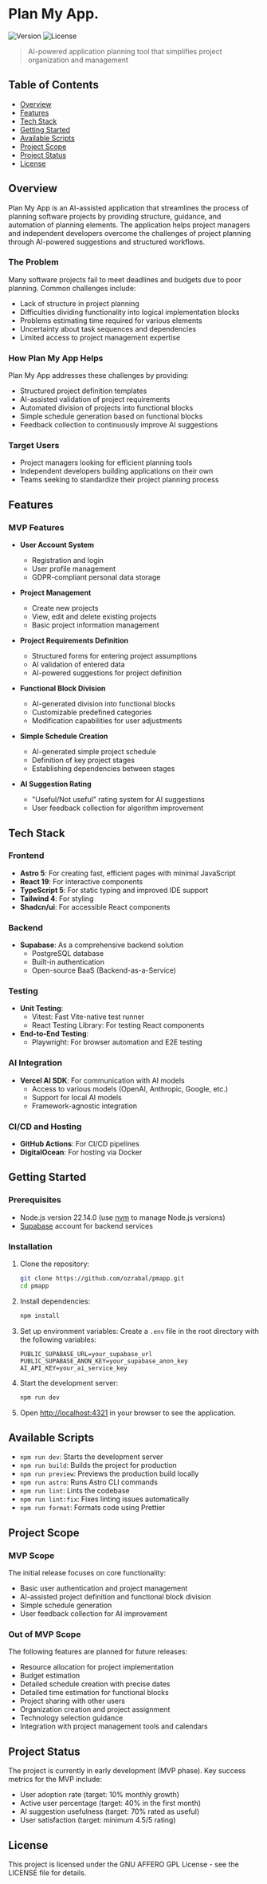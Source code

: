 # Plan My App.

![Version](https://img.shields.io/badge/version-0.0.1-blue.svg)
![License](https://img.shields.io/badge/license-GNU_AFFERO_GPL-green.svg)

> AI-powered application planning tool that simplifies project organization and management

## Table of Contents

- [Overview](#overview)
- [Features](#features)
- [Tech Stack](#tech-stack)
- [Getting Started](#getting-started)
- [Available Scripts](#available-scripts)
- [Project Scope](#project-scope)
- [Project Status](#project-status)
- [License](#license)

## Overview

Plan My App is an AI-assisted application that streamlines the process of planning software projects by providing structure, guidance, and automation of planning elements. The application helps project managers and independent developers overcome the challenges of project planning through AI-powered suggestions and structured workflows.

### The Problem

Many software projects fail to meet deadlines and budgets due to poor planning. Common challenges include:

- Lack of structure in project planning
- Difficulties dividing functionality into logical implementation blocks
- Problems estimating time required for various elements
- Uncertainty about task sequences and dependencies
- Limited access to project management expertise

### How Plan My App Helps

Plan My App addresses these challenges by providing:

- Structured project definition templates
- AI-assisted validation of project requirements
- Automated division of projects into functional blocks
- Simple schedule generation based on functional blocks
- Feedback collection to continuously improve AI suggestions

### Target Users

- Project managers looking for efficient planning tools
- Independent developers building applications on their own
- Teams seeking to standardize their project planning process

## Features

### MVP Features

- **User Account System**
  - Registration and login
  - User profile management
  - GDPR-compliant personal data storage

- **Project Management**
  - Create new projects
  - View, edit and delete existing projects
  - Basic project information management

- **Project Requirements Definition**
  - Structured forms for entering project assumptions
  - AI validation of entered data
  - AI-powered suggestions for project definition

- **Functional Block Division**
  - AI-generated division into functional blocks
  - Customizable predefined categories
  - Modification capabilities for user adjustments

- **Simple Schedule Creation**
  - AI-generated simple project schedule
  - Definition of key project stages
  - Establishing dependencies between stages

- **AI Suggestion Rating**
  - "Useful/Not useful" rating system for AI suggestions
  - User feedback collection for algorithm improvement

## Tech Stack

### Frontend
- **Astro 5**: For creating fast, efficient pages with minimal JavaScript
- **React 19**: For interactive components
- **TypeScript 5**: For static typing and improved IDE support
- **Tailwind 4**: For styling
- **Shadcn/ui**: For accessible React components

### Backend
- **Supabase**: As a comprehensive backend solution
  - PostgreSQL database
  - Built-in authentication
  - Open-source BaaS (Backend-as-a-Service)

### Testing
- **Unit Testing**: 
  - Vitest: Fast Vite-native test runner
  - React Testing Library: For testing React components
- **End-to-End Testing**:
  - Playwright: For browser automation and E2E testing

### AI Integration
- **Vercel AI SDK**: For communication with AI models
  - Access to various models (OpenAI, Anthropic, Google, etc.)
  - Support for local AI models
  - Framework-agnostic integration

### CI/CD and Hosting
- **GitHub Actions**: For CI/CD pipelines
- **DigitalOcean**: For hosting via Docker

## Getting Started

### Prerequisites

- Node.js version 22.14.0 (use [nvm](https://github.com/nvm-sh/nvm) to manage Node.js versions)
- [Supabase](https://supabase.com/) account for backend services

### Installation

1. Clone the repository:
   ```bash
   git clone https://github.com/ozrabal/pmapp.git
   cd pmapp
   ```

2. Install dependencies:
   ```bash
   npm install
   ```

3. Set up environment variables:
   Create a `.env` file in the root directory with the following variables:
   ```
   PUBLIC_SUPABASE_URL=your_supabase_url
   PUBLIC_SUPABASE_ANON_KEY=your_supabase_anon_key
   AI_API_KEY=your_ai_service_key
   ```

4. Start the development server:
   ```bash
   npm run dev
   ```

5. Open [http://localhost:4321](http://localhost:4321) in your browser to see the application.

## Available Scripts

- `npm run dev`: Starts the development server
- `npm run build`: Builds the project for production
- `npm run preview`: Previews the production build locally
- `npm run astro`: Runs Astro CLI commands
- `npm run lint`: Lints the codebase
- `npm run lint:fix`: Fixes linting issues automatically
- `npm run format`: Formats code using Prettier

## Project Scope

### MVP Scope

The initial release focuses on core functionality:
- Basic user authentication and project management
- AI-assisted project definition and functional block division
- Simple schedule generation
- User feedback collection for AI improvement

### Out of MVP Scope

The following features are planned for future releases:
- Resource allocation for project implementation
- Budget estimation
- Detailed schedule creation with precise dates
- Detailed time estimation for functional blocks
- Project sharing with other users
- Organization creation and project assignment
- Technology selection guidance
- Integration with project management tools and calendars

## Project Status

The project is currently in early development (MVP phase). Key success metrics for the MVP include:
- User adoption rate (target: 10% monthly growth)
- Active user percentage (target: 40% in the first month)
- AI suggestion usefulness (target: 70% rated as useful)
- User satisfaction (target: minimum 4.5/5 rating)

## License

This project is licensed under the GNU AFFERO GPL License - see the LICENSE file for details.
